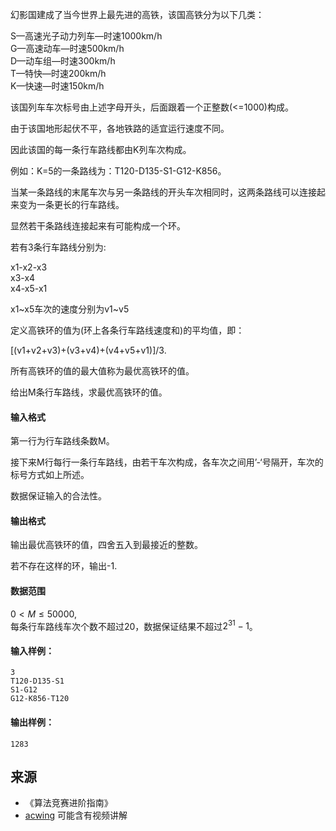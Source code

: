 幻影国建成了当今世界上最先进的高铁，该国高铁分为以下几类：

S—高速光子动力列车—时速1000km/h  
G—高速动车—时速500km/h  
D—动车组—时速300km/h  
T—特快—时速200km/h  
K—快速—时速150km/h

该国列车车次标号由上述字母开头，后面跟着一个正整数(<=1000)构成。

由于该国地形起伏不平，各地铁路的适宜运行速度不同。

因此该国的每一条行车路线都由K列车次构成。

例如：K=5的一条路线为：T120-D135-S1-G12-K856。

当某一条路线的末尾车次与另一条路线的开头车次相同时，这两条路线可以连接起来变为一条更长的行车路线。

显然若干条路线连接起来有可能构成一个环。

若有3条行车路线分别为:

x1-x2-x3  
x3-x4  
x4-x5-x1

x1~x5车次的速度分别为v1~v5

定义高铁环的值为(环上各条行车路线速度和)的平均值，即：

\[(v1+v2+v3)+(v3+v4)+(v4+v5+v1)\]/3.

所有高铁环的值的最大值称为最优高铁环的值。

给出M条行车路线，求最优高铁环的值。

#### 输入格式

第一行为行车路线条数M。

接下来M行每行一条行车路线，由若干车次构成，各车次之间用’-‘号隔开，车次的标号方式如上所述。

数据保证输入的合法性。

#### 输出格式

输出最优高铁环的值，四舍五入到最接近的整数。

若不存在这样的环，输出-1.

#### 数据范围

$0 < M \le 50000$,  
每条行车路线车次个数不超过20，数据保证结果不超过$2^{31}-1$。

#### 输入样例：

```
3
T120-D135-S1
S1-G12
G12-K856-T120
```

#### 输出样例：

```
1283
```

## 来源 
- 《算法竞赛进阶指南》
- [acwing](https://www.acwing.com/problem/content/396/) 可能含有视频讲解